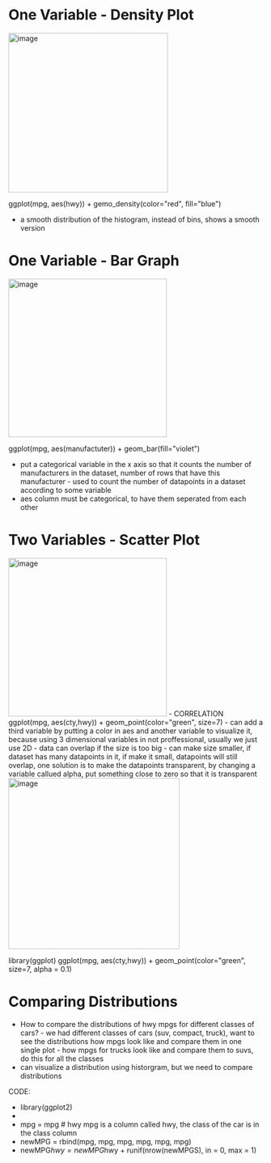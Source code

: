 # One Variable - Density Plot
<img width="315" alt="image" src="https://user-images.githubusercontent.com/48233453/129831104-471835ef-06f3-4ee0-aae9-5f20a903663d.png">

ggplot(mpg, aes(hwy)) + gemo_density(color="red", fill="blue")
- a smooth distribution of the histogram, instead of bins, shows a smooth version
# One Variable - Bar Graph
<img width="313" alt="image" src="https://user-images.githubusercontent.com/48233453/129831177-9b0bc87c-631d-4bfa-86b5-f1acc1ad8221.png">

ggplot(mpg, aes(manufactuter)) + geom_bar(fill="violet")
- put a categorical variable in the x axis so that it counts the number of manufacturers in the dataset, number of rows that have this manufacturer - used to count the number of datapoints in a dataset according to some variable
- aes column must be categorical, to have them seperated from each other


 # Two Variables - Scatter Plot
 <img width="313" alt="image" src="https://user-images.githubusercontent.com/48233453/129831450-9f71b7dc-2f3a-40c8-8330-22b2a51f9edb.png">
- CORRELATION
 ggplot(mpg, aes(cty,hwy)) + geom_point(color="green", size=7)
 - can add a third variable by putting a color in aes and another variable to visualize it, because using 3 dimensional variables in not proffessional, usually we just use 2D
- data can overlap if the size is too big - can make size smaller, if dataset has many datapoints in it, if make it small, datapoints will still overlap, one solution is to make the datapoints transparent, by changing a variable callued alpha, put something close to zero so that it is transparent
<img width="338" alt="image" src="https://user-images.githubusercontent.com/48233453/129831757-88555451-70e4-4213-931f-b9b6510e6458.png">

library(ggplot)
ggplot(mpg, aes(cty,hwy)) + geom_point(color="green", size=7, alpha = 0.1)

# Comparing Distributions
- How to compare the distributions of hwy mpgs for different classes of cars? - we had different classes of cars (suv, compact, truck), want to see the distributions how mpgs look like and compare them in one single plot - how mpgs for trucks look like and compare them to suvs, do this for all the classes
- can visualize a distribution using historgram, but we need to compare distributions

CODE:
- library(ggplot2)
- 
- mpg = mpg # hwy mpg is a column called hwy, the class of the car is in the class column
- newMPG = rbind(mpg, mpg, mpg, mpg, mpg, mpg)
- newMPG$hwy = newMPG$hwy + runif(nrow(newMPGS), in = 0, max = 1)





